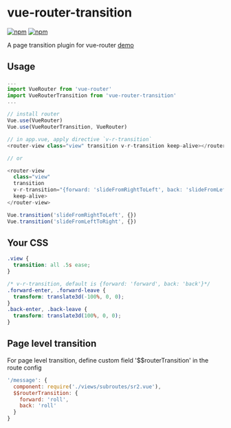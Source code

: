 # vue-router-transition

[![npm](https://img.shields.io/npm/v/vue-router-transition.svg?style=flat)](https://www.npmjs.com/package/vue-router-transition)
[![npm](https://img.shields.io/npm/dt/vue-router-transition.svg?style=flat)](https://www.npmjs.com/package/vue-router-transition)

A page transition plugin for vue-router [demo](http://vnot.me/vue-router-transition/)

## Usage

```js
...
import VueRouter from 'vue-router'
import VueRouterTransition from 'vue-router-transition'
...

// install router
Vue.use(VueRouter)
Vue.use(VueRouterTransition, VueRouter)

// in app.vue, apply directive `v-r-transition`
<router-view class="view" transition v-r-transition keep-alive></router-view>

// or

<router-view 
  class="view" 
  transition 
  v-r-transition="{forward: 'slideFromRightToLeft', back: 'slideFromLeftToRight'}" 
  keep-alive>
</router-view>

Vue.transition('slideFromRightToLeft', {})
Vue.transition('slideFromLeftToRight', {})
```

## Your CSS
```css
.view {
  transition: all .5s ease;
}

/* v-r-transition, default is {forward: 'forward', back: 'back'}*/
.forward-enter, .forward-leave {
  transform: translate3d(-100%, 0, 0);
}
.back-enter, .back-leave {
  transform: translate3d(100%, 0, 0);
}
```

## Page level transition
For page level transition, define custom field '$$routerTransition' in the route config
```js
'/message': {
  component: require('./views/subroutes/sr2.vue'),
  $$routerTransition: {
    forward: 'roll',
    back: 'roll'
  }
}
```